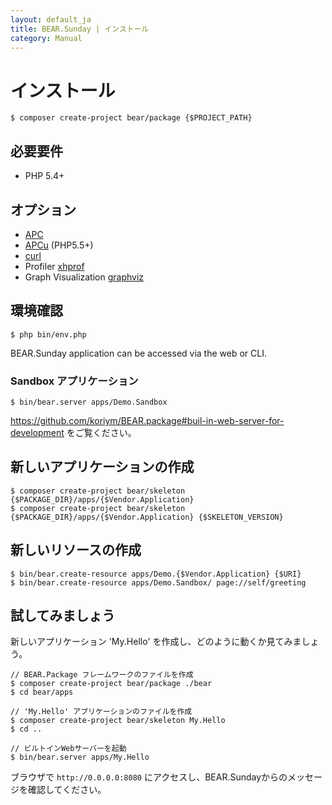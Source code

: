```yaml
---
layout: default_ja
title: BEAR.Sunday | インストール
category: Manual
---
```


# インストール

```
$ composer create-project bear/package {$PROJECT_PATH}
```

## 必要要件

 * PHP 5.4+

## オプション

 * [APC](http://php.net/manual/ja/book.apc.php)
 * [APCu](http://pecl.php.net/package/APCu) (PHP5.5+)
 * [curl](http://php.net/manual/ja/book.curl.php)
 * Profiler [xhprof](http://jp.php.net/manual/en/book.xhprof.php)
 * Graph Visualization [graphviz](http://www.graphviz.org/)

## 環境確認

```
$ php bin/env.php
```

BEAR.Sunday application can be accessed via the web or CLI.

### Sandbox アプリケーション

```
$ bin/bear.server apps/Demo.Sandbox
```

https://github.com/koriym/BEAR.package#buil-in-web-server-for-development をご覧ください。

## 新しいアプリケーションの作成

```
$ composer create-project bear/skeleton {$PACKAGE_DIR}/apps/{$Vendor.Application}
$ composer create-project bear/skeleton {$PACKAGE_DIR}/apps/{$Vendor.Application} {$SKELETON_VERSION}
```

## 新しいリソースの作成

```
$ bin/bear.create-resource apps/Demo.{$Vendor.Application} {$URI}
$ bin/bear.create-resource apps/Demo.Sandbox/ page://self/greeting
```

## 試してみましょう

新しいアプリケーション 'My.Hello' を作成し、どのように動くか見てみましょう。

```
// BEAR.Package フレームワークのファイルを作成
$ composer create-project bear/package ./bear
$ cd bear/apps

// 'My.Hello' アプリケーションのファイルを作成
$ composer create-project bear/skeleton My.Hello
$ cd ..

// ビルトインWebサーバーを起動
$ bin/bear.server apps/My.Hello
```

ブラウザで `http://0.0.0.0:8080` にアクセスし、BEAR.Sundayからのメッセージを確認してください。
